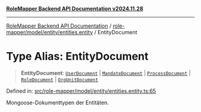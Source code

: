 [**RoleMapper Backend API Documentation v2024.11.28**](../../../../../README.md)

***

[RoleMapper Backend API Documentation](../../../../../modules.md) / [role-mapper/model/entity/entities.entity](../README.md) / EntityDocument

# Type Alias: EntityDocument

> **EntityDocument**: [`UserDocument`](../../user.entity/type-aliases/UserDocument.md) \| [`MandateDocument`](../../mandates.entity/type-aliases/MandateDocument.md) \| [`ProcessDocument`](../../process.entity/type-aliases/ProcessDocument.md) \| [`RoleDocument`](../../roles.entity/type-aliases/RoleDocument.md) \| [`OrgUnitDocument`](../../org-unit.entity/type-aliases/OrgUnitDocument.md)

Defined in: [src/role-mapper/model/entity/entities.entity.ts:65](https://github.com/FlowCraft-AG/RoleMapper/blob/145632709283208e820d3cdbc6b2193b07b9900d/backend/src/role-mapper/model/entity/entities.entity.ts#L65)

Mongoose-Dokumenttypen der Entitäten.
